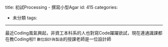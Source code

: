 title: 初試Processing - 撰寫小型Agar
id: 415
categories:
  - 未分類
tags:
---

最近Coding風氣興起，非資工本科系的人也對寫Code躍躍欲試，現在連通識課都在教Coding啦!!
`數位設計與製造`的授課老師是一位設計師
<!--more-->